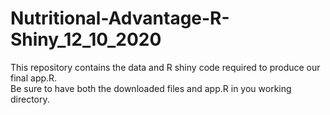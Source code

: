# Nutritional-Advantage-R-Shiny_12_10_2020

This repository contains the data and R shiny code required to produce our final app.R.  
Be sure to have both the downloaded files and app.R in you working directory.

